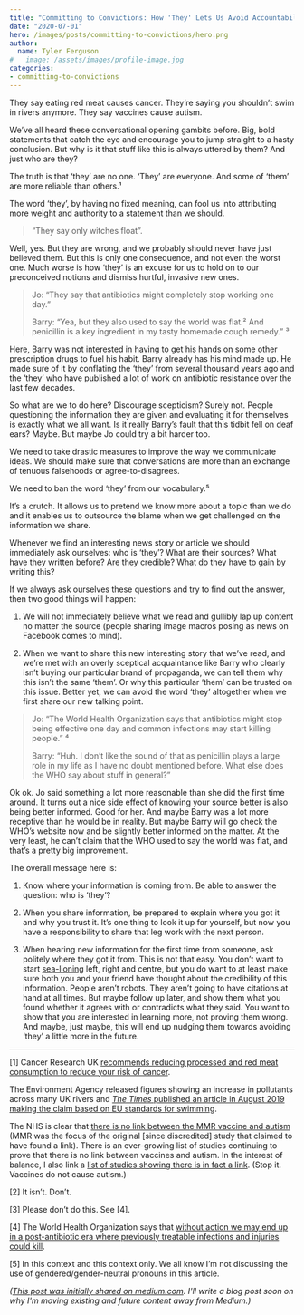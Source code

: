 ```yaml
---
title: "Committing to Convictions: How 'They' Lets Us Avoid Accountability"
date: "2020-07-01"
hero: /images/posts/committing-to-convictions/hero.png
author:
  name: Tyler Ferguson
#   image: /assets/images/profile-image.jpg
categories:
- committing-to-convictions
---
```


They say eating red meat causes cancer. They’re saying you shouldn’t swim in rivers anymore. They say vaccines cause autism.

We’ve all heard these conversational opening gambits before. Big, bold statements that catch the eye and encourage you to jump straight to a hasty conclusion. But why is it that stuff like this is always uttered by them? And just who are they?

The truth is that ‘they’ are no one. ‘They’ are everyone. And some of ‘them’ are more reliable than others.¹

The word ‘they’, by having no fixed meaning, can fool us into attributing more weight and authority to a statement than we should.

> “They say only witches float”.

Well, yes. But they are wrong, and we probably should never have just believed them. But this is only one consequence, and not even the worst one. Much worse is how ‘they’ is an excuse for us to hold on to our preconceived notions and dismiss hurtful, invasive new ones.
> Jo: “They say that antibiotics might completely stop working one day.”
>
>Barry: “Yea, but they also used to say the world was flat.² And penicillin is a key ingredient in my tasty homemade cough remedy.” ³

Here, Barry was not interested in having to get his hands on some other prescription drugs to fuel his habit. Barry already has his mind made up. He made sure of it by conflating the ‘they’ from several thousand years ago and the ‘they’ who have published a lot of work on antibiotic resistance over the last few decades.

So what are we to do here? Discourage scepticism? Surely not. People questioning the information they are given and evaluating it for themselves is exactly what we all want. Is it really Barry’s fault that this tidbit fell on deaf ears? Maybe. But maybe Jo could try a bit harder too.

We need to take drastic measures to improve the way we communicate ideas. We should make sure that conversations are more than an exchange of tenuous falsehoods or agree-to-disagrees.

We need to ban the word ‘they’ from our vocabulary.⁵

It’s a crutch. It allows us to pretend we know more about a topic than we do and it enables us to outsource the blame when we get challenged on the information we share.

Whenever we find an interesting news story or article we should immediately ask ourselves: who is ‘they’? What are their sources? What have they written before? Are they credible? What do they have to gain by writing this?

If we always ask ourselves these questions and try to find out the answer, then two good things will happen:

1. We will not immediately believe what we read and gullibly lap up content no matter the source (people sharing image macros posing as news on Facebook comes to mind).

2. When we want to share this new interesting story that we’ve read, and we’re met with an overly sceptical acquaintance like Barry who clearly isn’t buying our particular brand of propaganda, we can tell them why this isn’t the same ‘them’. Or why this particular ‘them’ can be trusted on this issue. Better yet, we can avoid the word ‘they’ altogether when we first share our new talking point.

> Jo: “The World Health Organization says that antibiotics might stop being effective one day and common infections may start killing people.” ⁴
>
> Barry: “Huh. I don’t like the sound of that as penicillin plays a large role in my life as I have no doubt mentioned before. What else does the WHO say about stuff in general?”

Ok ok. Jo said something a lot more reasonable than she did the first time around. It turns out a nice side effect of knowing your source better is also being better informed. Good for her. And maybe Barry was a lot more receptive than he would be in reality. But maybe Barry will go check the WHO’s website now and be slightly better informed on the matter. At the very least, he can’t claim that the WHO used to say the world was flat, and that’s a pretty big improvement.

The overall message here is:

1. Know where your information is coming from. Be able to answer the question: who is ‘they’?

2. When you share information, be prepared to explain where you got it and why you trust it. It’s one thing to look it up for yourself, but now you have a responsibility to share that leg work with the next person.

3. When hearing new information for the first time from someone, ask politely where they got it from. This is not that easy. You don’t want to start [sea-lioning](https://en.wikipedia.org/wiki/Sealioning) left, right and centre, but you do want to at least make sure both you and your friend have thought about the credibility of this information. People aren’t robots. They aren’t going to have citations at hand at all times. But maybe follow up later, and show them what you found whether it agrees with or contradicts what they said. You want to show that you are interested in learning more, not proving them wrong. And maybe, just maybe, this will end up nudging them towards avoiding ‘they’ a little more in the future.

---

[1] Cancer Research UK [recommends reducing processed and red meat consumption to reduce your risk of cancer](https://www.cancerresearchuk.org/about-cancer/causes-of-cancer/diet-and-cancer/does-eating-processed-and-red-meat-cause-cancer#keyrefsmeat0).

The Environment Agency released figures showing an increase in pollutants across many UK rivers and [_The Times_ published an article in August 2019 making the claim based on EU standards for swimming](https://www.thetimes.co.uk/article/pollution-no-river-in-england-is-safe-for-swimming-q8thdx678).

The NHS is clear that [there is no link between the MMR vaccine and autism](https://www.nhs.uk/conditions/vaccinations/mmr-vaccine/) (MMR was the focus of the original [since discredited] study that claimed to have found a link). There is an ever-growing list of studies continuing to prove that there is no link between vaccines and autism. In the interest of balance, I also link a [list of studies showing there is in fact a link](http://vaccinescauseautism.com/). (Stop it. Vaccines do not cause autism.)

[2] It isn’t. Don’t.

[3] Please don’t do this. See [4].

[4] The World Health Organization says that [without action we may end up in a post-antibiotic era where previously treatable infections and injuries could kill](https://www.who.int/news-room/fact-sheets/detail/antibiotic-resistance).

[5] In this context and this context only. We all know I’m not discussing the use of gendered/gender-neutral pronouns in this article.

_([This post was initially shared on medium.com](https://medium.com/@tyler.ferguson/committing-to-convictions-how-they-lets-us-avoid-accountability-c3f43d186c92).  I'll write a blog post soon on why I'm moving existing and future content away from Medium.)_